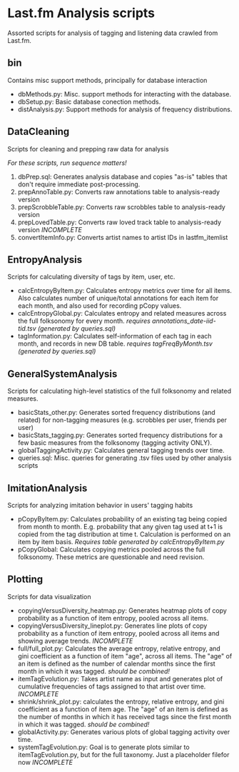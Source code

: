 Last.fm Analysis scripts
========================

Assorted scripts for analysis of tagging and listening data crawled from Last.fm.

bin
---

Contains misc support methods, principally for database interaction

* dbMethods.py:	Misc. support methods for interacting with the database.
* dbSetup.py: Basic database conection methods.
* distAnalysis.py: Support methods for analysis of frequency distributions.

DataCleaning
------------

Scripts for cleaning and prepping raw data for analysis

*For these scripts, run sequence matters!*

1. dbPrep.sql: Generates analysis database and copies "as-is" tables that don't require immediate post-processing.
2. prepAnnoTable.py: Converts raw annotations table to analysis-ready version
3. prepScrobbleTable.py: Converts raw scrobbles table to analysis-ready version
4. prepLovedTable.py: Converts raw loved track table to analysis-ready version *INCOMPLETE*
5. convertItemInfo.py: Converts artist names to artist IDs in lastfm_itemlist

EntropyAnalysis
---------------

Scripts for calculating diversity of tags by item, user, etc.

* calcEntropyByItem.py: Calculates entropy metrics over time for all items. Also calculates number of unique/total annotations for each item for each month, and also used for recording pCopy values.
* calcEntropyGlobal.py: Calculates entropy and related measures across the full folksonomy for every month. *requires annotations_date-iid-tid.tsv (generated by queries.sql)*
* tagInformation.py: Calculates self-information of each tag in each month, and records in new DB table. *requires tagFreqByMonth.tsv (generated by queries.sql)*

GeneralSystemAnalysis
---------------------

Scripts for calculating high-level statistics of the full folksonomy and related measures.

* basicStats_other.py: Generates sorted frequency distributions (and related) for non-tagging measures (e.g. scrobbles per user, friends per user)
* basicStats_tagging.py: Generates sorted frequency distributions for a few basic measures from the folksonomy (tagging activity ONLY).
* globalTaggingActivity.py: Calculates general tagging trends over time. 
* queries.sql: Misc. queries for generating .tsv files used by other analysis scripts

ImitationAnalysis
-----------------

Scripts for analyzing imitation behavior in users' tagging habits

* pCopyByItem.py: Calculates probability of an existing tag being copied from month to month. E.g. probability that any given tag used at t+1 is copied from the tag distribution at time t. Calculation is performed on an item by item basis. *Requires table generated by calcEntropyByItem.py*
* pCopyGlobal: Calculates copying metrics pooled across the full folksonomy. These metrics are questionable and need revision.

Plotting
--------

Scripts for data visualization

* copyingVersusDiversity_heatmap.py: Generates heatmap plots of copy probability as a function of item entropy, pooled across all items.
* copyingVersusDiversity_lineplot.py: Generates line plots of copy probability as a function of item entropy, pooled across all items and showing average trends. *INCOMPLETE*
* full/full_plot.py: Calculates the average entropy, relative entropy, and gini coefficient as a function of item "age", across all items. The "age" of an item is defined as the number of calendar months since the first month in which it was tagged. *should be combined!*
* itemTagEvolution.py: Takes artist name as input and generates plot of cumulative frequencies of tags assigned to that artist over time. *INCOMPLETE*
* shrink/shrink_plot.py: calculates the entropy, relative entropy, and gini coefficient as a function of item age. The "age" of an item is defined as the number of months in which it has received tags since the first month in which it was tagged. *should be combined!*
* globalActivity.py: Generates various plots of global tagging activity over time.
* systemTagEvolution.py: Goal is to generate plots similar to itemTagEvolution.py, but for the full taxonomy. Just a placeholder filefor now *INCOMPLETE*


